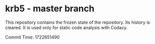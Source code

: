 # krb5 - master branch

This repository contains the frozen state of the repository.
Its history is cleared. It is used only for static code
analysis with Codacy.

Commit Time: 1722651490